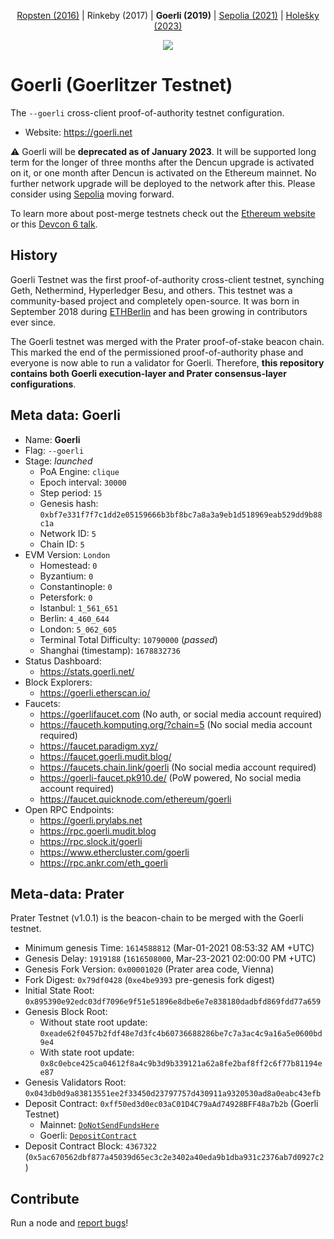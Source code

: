 <p align="center"><a href="https://github.com/ethereum/ropsten">Ropsten (2016)</a> | Rinkeby (2017) | <strong>Goerli (2019)</strong> | <a href="https://github.com/eth-clients/sepolia">Sepolia (2021)</a> | <a href="https://github.com/eth-clients/holesky">Holešky (2023)</a></p>
<p align="center"><img src="./assets/goerli.png" /></p>

# Goerli (Goerlitzer Testnet)
The `--goerli` cross-client proof-of-authority testnet configuration.

- Website: https://goerli.net

:warning: Goerli will be **deprecated as of January 2023**. It will be supported long term for the longer of three months after the Dencun upgrade is activated on it, or one month after Dencun is activated on the Ethereum mainnet. No further network upgrade will be deployed to the network after this. Please consider using [Sepolia](https://github.com/eth-clients/sepolia) moving forward.

To learn more about post-merge testnets check out the [Ethereum website](https://ethereum.org/en/developers/docs/networks/) or this [Devcon 6 talk](https://archive.devcon.org/archive/watch/6/post-merge-testnets/?tab=Swarm).

## History

Goerli Testnet was the first proof-of-authority cross-client testnet, synching Geth, Nethermind, Hyperledger Besu, and others. This testnet was a community-based project and completely open-source. It was born in September 2018 during [ETHBerlin](https://ethberlin.com) and has been growing in contributors ever since.

The Goerli testnet was merged with the Prater proof-of-stake beacon chain. This marked the end of the permissioned proof-of-authority phase and everyone is now able to run a validator for Goerli. Therefore, **this repository contains both Goerli execution-layer and Prater consensus-layer configurations**.

## Meta data: Goerli

- Name: **Goerli**
- Flag: `--goerli`
- Stage: _launched_
  - PoA Engine: `clique`
  - Epoch interval: `30000`
  - Step period: `15`
  - Genesis hash: `0xbf7e331f7f7c1dd2e05159666b3bf8bc7a8a3a9eb1d518969eab529dd9b88c1a`
  - Network ID: `5`
  - Chain ID: `5`
- EVM Version: `London`
  - Homestead: `0`
  - Byzantium: `0`
  - Constantinople: `0`
  - Petersfork: `0`
  - Istanbul: `1_561_651`
  - Berlin: `4_460_644`
  - London: `5_062_605`
  - Terminal Total Difficulty: `10790000` (_passed_)
  - Shanghai (timestamp): `1678832736`
- Status Dashboard:
  - https://stats.goerli.net/
- Block Explorers:
  - https://goerli.etherscan.io/
- Faucets:
  - https://goerlifaucet.com (No auth, or social media account required)
  - https://fauceth.komputing.org/?chain=5 (No social media account required)
  - https://faucet.paradigm.xyz/
  - https://faucet.goerli.mudit.blog/
  - https://faucets.chain.link/goerli (No social media account required)
  - https://goerli-faucet.pk910.de/ (PoW powered, No social media account required)
  - https://faucet.quicknode.com/ethereum/goerli
- Open RPC Endpoints:
  - https://goerli.prylabs.net
  - https://rpc.goerli.mudit.blog
  - https://rpc.slock.it/goerli
  - https://www.ethercluster.com/goerli
  - https://rpc.ankr.com/eth_goerli

## Meta-data: Prater

Prater Testnet (v1.0.1) is the beacon-chain to be merged with the Goerli testnet.

- Minimum genesis Time: `1614588812` (Mar-01-2021 08:53:32 AM +UTC)
- Genesis Delay: `1919188` (`1616508000`, Mar-23-2021 02:00:00 PM +UTC)
- Genesis Fork Version: `0x00001020` (Prater area code, Vienna)
- Fork Digest: `0x79df0428` (`0xe4be9393` pre-genesis fork digest)
- Initial State Root: `0x895390e92edc03df7096e9f51e51896e8dbe6e7e838180dadbfd869fdd77a659`
- Genesis Block Root:
	- Without state root update: `0xeade62f0457b2fdf48e7d3fc4b60736688286be7c7a3ac4c9a16a5e0600bd9e4`
	- With state root update: `0x8c0ebce425ca04612f8a4c9b3d9b339121a62a8fe2baf8ff2c6f77b81194ee87`
- Genesis Validators Root: `0x043db0d9a83813551ee2f33450d23797757d430911a9320530ad8a0eabc43efb`
- Deposit Contract: `0xff50ed3d0ec03aC01D4C79aAd74928BFF48a7b2b` (Goerli Testnet)
	- Mainnet: [`DoNotSendFundsHere`](https://etherscan.io/address/0xff50ed3d0ec03ac01d4c79aad74928bff48a7b2b#code)
	- Goerli: [`DepositContract`](https://goerli.etherscan.io/address/0xff50ed3d0ec03ac01d4c79aad74928bff48a7b2b#code)
- Deposit Contract Block: `4367322` (`0x5ac670562dbf877a45039d65ec3c2e3402a40eda9b1dba931c2376ab7d0927c2`)

## Contribute

Run a node and [report bugs](https://github.com/goerli/testnet/issues)!
